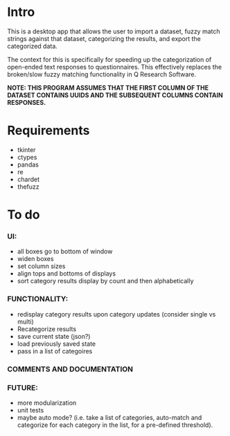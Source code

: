 # Intro
This is a desktop app that allows the user to import a dataset, fuzzy match strings against that dataset, categorizing the results, and export the categorized data.

The context for this is specifically for speeding up the categorization of open-ended text responses to questionnaires. This effectively replaces the broken/slow fuzzy matching functionality in Q Research Software.

**NOTE: THIS PROGRAM ASSUMES THAT THE FIRST COLUMN OF THE DATASET CONTAINS UUIDS AND THE SUBSEQUENT COLUMNS CONTAIN RESPONSES.**

# Requirements
- tkinter
- ctypes
- pandas
- re
- chardet
- thefuzz

# To do
### UI:
- all boxes go to bottom of window
- widen boxes
- set column sizes
- align tops and bottoms of displays
- sort category results display by count and then alphabetically

### FUNCTIONALITY:
- redisplay category results upon category updates (consider single vs multi)
- Recategorize results
- save current state (json?)
- load previously saved state
- pass in a list of categoires

### COMMENTS AND DOCUMENTATION

### FUTURE:
- more modularization
- unit tests
- maybe auto mode? (i.e. take a list of categories, auto-match and categorize for each category in the list, for a pre-defined threshold).
